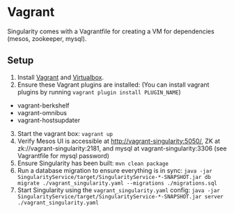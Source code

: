 # Vagrant

Singularity comes with a Vagrantfile for creating a VM for dependencies (mesos, zookeeper, mysql).

## Setup

1. Install [Vagrant](http://www.vagrantup.com/downloads.html) and [Virtualbox](https://www.virtualbox.org/wiki/Downloads).
2. Ensure these Vagrant plugins are installed: (You can install vagrant plugins by running `vagrant plugin install PLUGIN_NAME`)
 - vagrant-berkshelf
 - vagrant-omnibus
 - vagrant-hostsupdater
3. Start the vagrant box: `vagrant up`
4. Verify Mesos UI is accessible at [http://vagrant-singularity:5050/](http://vagrant-singularity:5050/), ZK at zk://vagrant-singularity:2181, and mysql at vagrant-singularity:3306 (see Vagrantfile for mysql password)
5. Ensure Singularity has been built: `mvn clean package`
6. Run a database migration to ensure everything is in sync: `java -jar SingularityService/target/SingularityService-*-SNAPSHOT.jar db migrate ./vagrant_singularity.yaml --migrations ./migrations.sql`
7. Start Singularity using the `vagrant_singularity.yaml` config: `java -jar SingularityService/target/SingularityService-*-SNAPSHOT.jar server ./vagrant_singularity.yaml`
